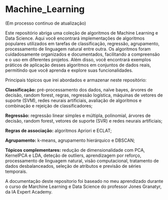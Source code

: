 # Machine_Learning
(Em processo continuo de atualização)

Este repositório abriga uma coleção de algoritmos de Machine Learning e Data Science. Aqui você encontrará implementações de algoritmos populares utilizados em tarefas de classificação, regressão, agrupamento, processamento de linguagem natural entre outra.
Os algoritmos foram cuidadosamente organizados e documentados, facilitando a compreensão e o uso em diferentes projetos. Além disso, você encontrará exemplos práticos de aplicação desses algoritmos em conjuntos de dados reais, permitindo que você aprenda e explore suas funcionalidades.

Principais tópicos que irei abordados e armazenar neste repositório:

**Classificação:** pré-processamento dos dados, naïve bayes, árvores de decisão, random forest, regras, regressão logística, máquinas de vetores de suporte (SVM), redes neurais artificiais, avaliação de algoritmos e combinação e rejeição de classificadores;

**Regressão:** regressão linear simples e múltipla, polinomial, árvores de decisão, random forest, vetores de suporte (SVR) e redes neurais artificiais;

**Regras de associação:** algoritmos Apriori e ECLAT;

**Agrupamento:** k-means, agrupamento hierárquico e DBSCAN;

**Tópicos complementares:** redução de dimensionalidade com PCA, KernelPCA e LDA, deteção de outliers, aprendizagem por reforço, processamento de linguagem natural, visão computacional, tratamento de dados desbalanceados, seleção de atributos e previsão de séries temporais.



A documentação deste repositorio foi baseado no meu aprendizado durante o curso de Marchine Learning e Data Science do professor Jones Granatyr, da IA Expert Academy.
